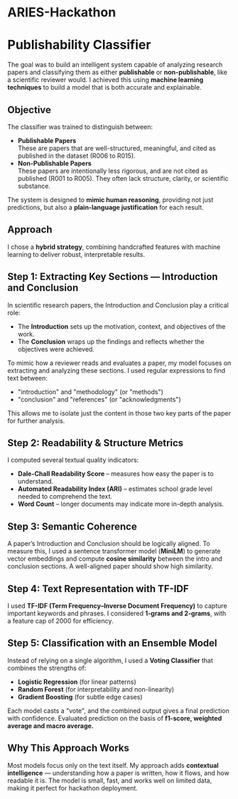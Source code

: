 # ARIES-Hackathon
# Publishability Classifier

The goal was to build an intelligent system capable of analyzing research papers and classifying them as either **publishable** or **non-publishable**, like a scientific reviewer would.
I achieved this using **machine learning techniques** to build a model that is both accurate and explainable.

## Objective
The classifier was trained to distinguish between:

- **Publishable Papers**  
  These are papers that are well-structured, meaningful, and cited as published in the dataset (R006 to R015).
- **Non-Publishable Papers**  
  These papers are intentionally less rigorous, and are not cited as published (R001 to R005). They often lack structure, clarity, or scientific substance.
  
The system is designed to **mimic human reasoning**, providing not just predictions, but also a **plain-language justification** for each result.

## Approach
I chose a **hybrid strategy**, combining handcrafted features with machine learning to deliver robust, interpretable results.

## Step 1: Extracting Key Sections — Introduction and Conclusion
In scientific research papers, the Introduction and Conclusion play a critical role:

- The **Introduction** sets up the motivation, context, and objectives of the work.
- The **Conclusion** wraps up the findings and reflects whether the objectives were achieved.
  
To mimic how a reviewer reads and evaluates a paper, my model focuses on extracting and analyzing these sections.
I used regular expressions to find text between:

- "introduction" and "methodology" (or "methods")
- "conclusion" and "references" (or "acknowledgments")

This allows me to isolate just the content in those two key parts of the paper for further analysis.

## Step 2: Readability & Structure Metrics
I computed several textual quality indicators:

- **Dale-Chall Readability Score** – measures how easy the paper is to understand.
- **Automated Readability Index (ARI)** – estimates school grade level needed to comprehend the text.
- **Word Count** – longer documents may indicate more in-depth analysis.

## Step 3: Semantic Coherence
A paper’s Introduction and Conclusion should be logically aligned.
To measure this, I used a sentence transformer model (**MiniLM**) to generate vector embeddings and compute **cosine similarity** between the intro and conclusion sections. A well-aligned paper should show high similarity.

## Step 4: Text Representation with TF-IDF
I used **TF-IDF (Term Frequency–Inverse Document Frequency)** to capture important keywords and phrases.
I considered **1-grams and 2-grams**, with a feature cap of 2000 for efficiency.

## Step 5: Classification with an Ensemble Model
Instead of relying on a single algorithm, I used a **Voting Classifier** that combines the strengths of:

- **Logistic Regression** (for linear patterns)
- **Random Forest** (for interpretability and non-linearity)
- **Gradient Boosting** (for subtle edge cases)

Each model casts a "vote", and the combined output gives a final prediction with confidence.
Evaluated prediction on the basis of **f1-score, weighted average and macro average.**
## Why This Approach Works
Most models focus only on the text itself.
My approach adds **contextual intelligence** — understanding how a paper is written, how it flows, and how readable it is.
The model is small, fast, and works well on limited data, making it perfect for hackathon deployment.
